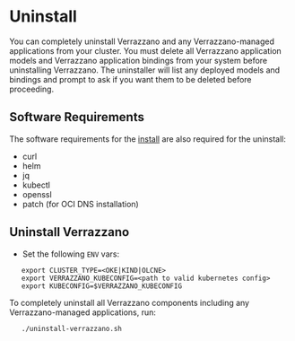 # Uninstall

You can completely uninstall Verrazzano and any Verrazzano-managed applications from your cluster.  You must delete all Verrazzano application models and Verrazzano application bindings from your system
before uninstalling Verrazzano.  The uninstaller will list any deployed models and bindings and prompt to ask if you want them to be deleted before proceeding.

## Software Requirements

The software requirements for the [install](../install/README.md) are also required for the uninstall:
* curl
* helm
* jq
* kubectl
* openssl
* patch (for OCI DNS installation)

## Uninstall Verrazzano

* Set the following `ENV` vars:
```
   export CLUSTER_TYPE=<OKE|KIND|OLCNE>
   export VERRAZZANO_KUBECONFIG=<path to valid kubernetes config>
   export KUBECONFIG=$VERRAZZANO_KUBECONFIG
```
To completely uninstall all Verrazzano components including any Verrazzano-managed applications, run:
```
   ./uninstall-verrazzano.sh
```
